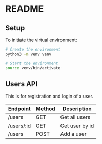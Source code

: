 # README

## Setup

To initiate the virtual environment:

```bash
# Create the environment
python3 -m venv venv

# Start the environment
source venv/bin/activate
```

## Users API

This is for registration and login of a user.

| Endpoint   | Method | Description    |
|------------|--------|----------------|
| /users     | GET    | Get all users  |
| /users/:id | GET    | Get user by id |
| /users     | POST   | Add a user     |
